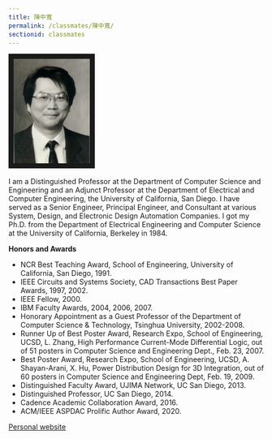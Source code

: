 ```yaml
---
title: 陳中寬
permalink: /classmates/陳中寬/
sectionid: classmates
---
```


<img src="/img/ck3.jpg"
     alt="Photo of Dr. Chung-Kuan Cheng"
     width="150" border="10" />

I am a Distinguished Professor at the Department of Computer Science and Engineering and an Adjunct Professor at the Department of Electrical and Computer Engineering, the University of California, San Diego. I have served as a Senior Engineer, Principal Engineer, and Consultant at various System, Design, and Electronic Design Automation Companies. I got my Ph.D. from the Department of Electrical Engineering and Computer Science at the University of California, Berkeley in 1984.

**Honors and Awards**
- NCR Best Teaching Award, School of Engineering, University of California, San Diego, 1991.
- IEEE Circuits and Systems Society, CAD Transactions Best Paper Awards, 1997, 2002.
- IEEE Fellow, 2000.
- IBM Faculty Awards, 2004, 2006, 2007.
- Honorary Appointment as a Guest Professor of the Department of Computer Science & Technology, Tsinghua University, 2002-2008.
- Runner Up of Best Poster Award, Research Expo, School of Engineering, UCSD, L. Zhang, High Performance Current-Mode Differential Logic, out of 51 posters in  Computer Science and Engineering Dept., Feb. 23, 2007.
- Best Poster Award, Research Expo, School of Engineering, UCSD, A. Shayan-Arani, X. Hu, Power Distribution Design for 3D Integration, out of 60 posters in  Computer Science and Engineering Dept, Feb. 19, 2009.
- Distinguished Faculty Award, UJIMA Network, UC San Diego, 2013.
- Distinguished Professor, UC San Diego, 2014.
- Cadence Academic Collaboration Award, 2016.
- ACM/IEEE ASPDAC Prolific Author Award, 2020.

[Personal website](https://cseweb.ucsd.edu/~kuan/)
